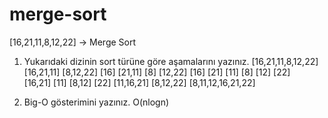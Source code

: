 # merge-sort

[16,21,11,8,12,22] -> Merge Sort

1. Yukarıdaki dizinin sort türüne göre aşamalarını yazınız.
					[16,21,11,8,12,22] 
			[16,21,11]					[8,12,22] 
		[16]		[21,11]				[8]		[12,22]
		[16]	[21]	[11]				[8]	[12]	[22]             
			[16,21]	[11]				[8,12]		[22]
			[11,16,21]					[8,12,22]
					[8,11,12,16,21,22]

2. Big-O gösterimini yazınız. 
O(nlogn)

